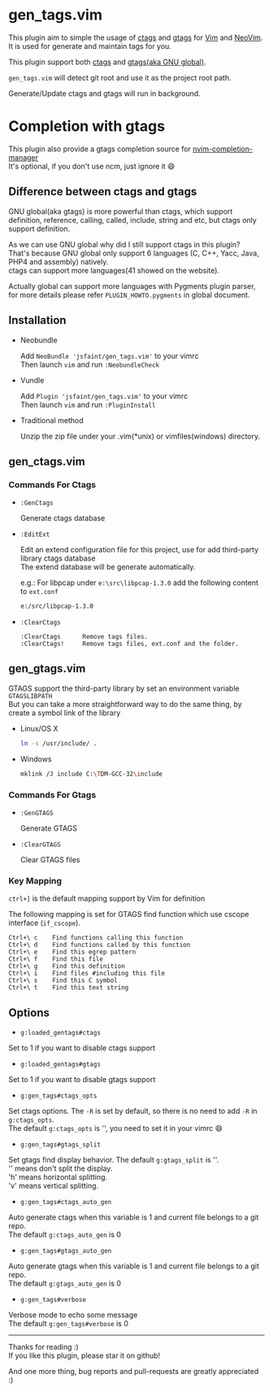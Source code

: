# gen_tags.vim

  This plugin aim to simple the usage of [ctags](http://ctags.sourceforge.net/) and [gtags](http://www.gnu.org/software/global/) for [Vim](https://github.com/vim/vim) and [NeoVim](https://github.com/neovim/neovim).</br>
  It is used for generate and maintain tags for you.

  This plugin support both [ctags](http://ctags.sourceforge.net/) and [gtags(aka GNU global)](http://www.gnu.org/software/global/).

  `gen_tags.vim` will detect git root and use it as the project root path.

  Generate/Update ctags and gtags will run in background.

# Completion with gtags

  This plugin also provide a gtags completion source for [nvim-completion-manager](https://github.com/roxma/nvim-completion-manager)</br>
  It's optional, if you don't use ncm, just ignore it :smile:

## Difference between ctags and gtags

  GNU global(aka gtags) is more powerful than ctags, which support definition, reference, calling, called, include, string and etc, but ctags only support definition.

  As we can use GNU global why did I still support ctags in this plugin?</br>
  That's because GNU global only support 6 languages (C, C++, Yacc, Java, PHP4 and assembly) natively.</br>
  ctags can support more languages(41 showed on the website).

  Actually global can support more languages with Pygments plugin parser, for more details please refer `PLUGIN_HOWTO.pygments` in global document.

## Installation

* Neobundle

  Add `NeoBundle 'jsfaint/gen_tags.vim'` to your vimrc</br>
  Then launch `vim` and run `:NeobundleCheck`

* Vundle

  Add `Plugin 'jsfaint/gen_tags.vim'` to your vimrc</br>
  Then launch `vim` and run `:PluginInstall`

* Traditional method

  Unzip the zip file under your .vim(*unix) or vimfiles(windows) directory.

## gen_ctags.vim

### Commands For Ctags

  * `:GenCtags`

    Generate ctags database

  * `:EditExt`

    Edit an extend configuration file for this project, use for add third-party library ctags database</br>
    The extend database will be generate automatically.

    e.g.: For libpcap under `e:\src\libpcap-1.3.0` add the following content to `ext.conf`

    ```bash
    e:/src/libpcap-1.3.0
    ```

  * `:ClearCtags`

    ```viml
    :ClearCtags      Remove tags files.
    :ClearCtags!     Remove tags files, ext.conf and the folder.
    ```

## gen_gtags.vim

  GTAGS support the third-party library by set an environment variable `GTAGSLIBPATH`</br>
  But you can take a more straightforward way to do the same thing, by create a symbol link of the library

  * Linux/OS X

    ```bash
    ln -s /usr/include/ .
    ```

  * Windows

    ```bash
    mklink /J include C:\TDM-GCC-32\include
    ```

### Commands For Gtags

  * `:GenGTAGS`

    Generate GTAGS

  * `:ClearGTAGS`

    Clear GTAGS files

### Key Mapping

  `ctrl+]` is the default mapping support by Vim for definition

  The following mapping is set for GTAGS find function which use cscope interface (`if_cscope`).
  ```text
  Ctrl+\ c    Find functions calling this function
  Ctrl+\ d    Find functions called by this function
  Ctrl+\ e    Find this egrep pattern
  Ctrl+\ f    Find this file
  Ctrl+\ g    Find this definition
  Ctrl+\ i    Find files #including this file
  Ctrl+\ s    Find this C symbol
  Ctrl+\ t    Find this text string
  ```

## Options

* `g:loaded_gentags#ctags`

Set to 1 if you want to disable ctags support

* `g:loaded_gentags#gtags`

Set to 1 if you want to disable gtags support

* `g:gen_tags#ctags_opts`

Set ctags options. The `-R` is set by default, so there is no need to add `-R` in `g:ctags_opts`.</br>
The default `g:ctags_opts` is '', you need to set it in your vimrc :smile:

* `g:gen_tags#gtags_split`

Set gtags find display behavior. The default `g:gtags_split` is ''.</br>
'' means don't split the display.</br>
'h' means horizontal splitting.</br>
'v' means vertical splitting.</br>

* `g:gen_tags#ctags_auto_gen`

Auto generate ctags when this variable is 1 and current file belongs to a git repo.</br>
The default `g:ctags_auto_gen` is 0

* `g:gen_tags#gtags_auto_gen`

Auto generate gtags when this variable is 1 and current file belongs to a git repo.</br>
The default `g:gtags_auto_gen` is 0

* `g:gen_tags#verbose`

Verbose mode to echo some message</br>
The default `g:gen_tags#verbose` is 0

----

Thanks for reading :)</br>
If you like this plugin, please star it on github!

And one more thing, bug reports and pull-requests are greatly appreciated :)
